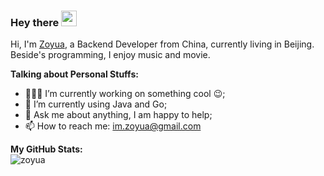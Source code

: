 ### Hey there <img src="https://media.giphy.com/media/hvRJCLFzcasrR4ia7z/giphy.gif" width="25px">

Hi, I'm [Zoyua](https://zoyua.cn), a Backend Developer from China, currently living in Beijing. Beside's programming, I enjoy music and movie.

<!-- <img align="right" alt="GIF" src="https://github.com/zoyua/zoyua/blob/master/code.gif?raw=true" width="500" height="320" /> -->
  
**Talking about Personal Stuffs:**

- 👨🏽‍💻 I’m currently working on something cool :wink:;
- 🌱 I’m currently using Java and Go; 
- 💬 Ask me about anything, I am happy to help;
- 📫 How to reach me: <im.zoyua@gmail.com>

**My GitHub Stats:**  
<img src="https://github-readme-stats.vercel.app/api?username=zoyua&show_icons=true&theme=gotham" alt="zoyua" />
